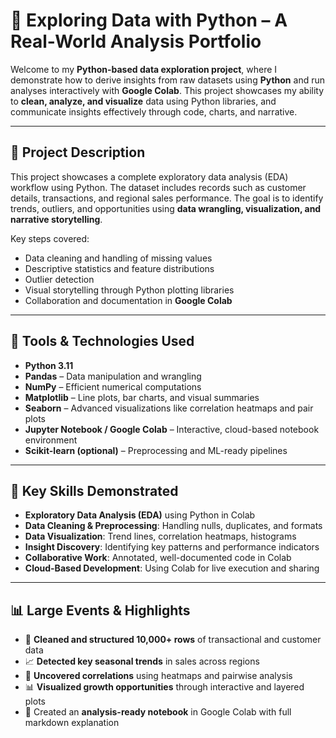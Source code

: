 # 🐍 Exploring Data with Python – A Real-World Analysis Portfolio

Welcome to my **Python-based data exploration project**, where I demonstrate how to derive insights from raw datasets using **Python** and run analyses interactively with **Google Colab**. This project showcases my ability to **clean, analyze, and visualize** data using Python libraries, and communicate insights effectively through code, charts, and narrative.

---

## 📌 Project Description

This project showcases a complete exploratory data analysis (EDA) workflow using Python. The dataset includes records such as customer details, transactions, and regional sales performance. The goal is to identify trends, outliers, and opportunities using **data wrangling, visualization, and narrative storytelling**.

Key steps covered:
- Data cleaning and handling of missing values
- Descriptive statistics and feature distributions
- Outlier detection
- Visual storytelling through Python plotting libraries
- Collaboration and documentation in **Google Colab**

---

## 🧰 Tools & Technologies Used

- **Python 3.11**
- **Pandas** – Data manipulation and wrangling
- **NumPy** – Efficient numerical computations
- **Matplotlib** – Line plots, bar charts, and visual summaries
- **Seaborn** – Advanced visualizations like correlation heatmaps and pair plots
- **Jupyter Notebook / Google Colab** – Interactive, cloud-based notebook environment
- **Scikit-learn (optional)** – Preprocessing and ML-ready pipelines

---

## 🌟 Key Skills Demonstrated

- **Exploratory Data Analysis (EDA)** using Python in Colab
- **Data Cleaning & Preprocessing**: Handling nulls, duplicates, and formats
- **Data Visualization**: Trend lines, correlation heatmaps, histograms
- **Insight Discovery**: Identifying key patterns and performance indicators
- **Collaborative Work**: Annotated, well-documented code in Colab
- **Cloud-Based Development**: Using Colab for live execution and sharing

---

## 📊 Large Events & Highlights

- 🧹 **Cleaned and structured 10,000+ rows** of transactional and customer data
- 📈 **Detected key seasonal trends** in sales across regions
- 🧠 **Uncovered correlations** using heatmaps and pairwise analysis
- 📊 **Visualized growth opportunities** through interactive and layered plots
- 🧾 Created an **analysis-ready notebook** in Google Colab with full markdown explanation



